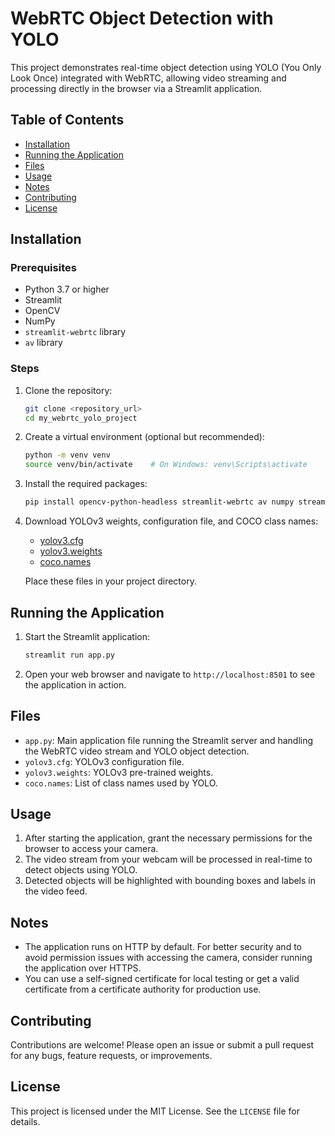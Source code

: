 # WebRTC Object Detection with YOLO

This project demonstrates real-time object detection using YOLO (You Only Look Once) integrated with WebRTC, allowing video streaming and processing directly in the browser via a Streamlit application.

## Table of Contents

- [Installation](#installation)
- [Running the Application](#running-the-application)
- [Files](#files)
- [Usage](#usage)
- [Notes](#notes)
- [Contributing](#contributing)
- [License](#license)

## Installation

### Prerequisites

- Python 3.7 or higher
- Streamlit
- OpenCV
- NumPy
- `streamlit-webrtc` library
- `av` library

### Steps

1. Clone the repository:

    ```sh
    git clone <repository_url>
    cd my_webrtc_yolo_project
    ```

2. Create a virtual environment (optional but recommended):

    ```sh
    python -m venv venv
    source venv/bin/activate    # On Windows: venv\Scripts\activate
    ```

3. Install the required packages:

    ```sh
    pip install opencv-python-headless streamlit-webrtc av numpy streamlit
    ```

4. Download YOLOv3 weights, configuration file, and COCO class names:

    - [yolov3.cfg](https://github.com/pjreddie/darknet/blob/master/cfg/yolov3.cfg)
    - [yolov3.weights]([https://pjreddie.com/media/files/yolov3.weights](https://github.com/patrick013/Object-Detection---Yolov3/blob/master/model/yolov3.weights))
    - [coco.names](https://github.com/pjreddie/darknet/blob/master/data/coco.names)

    Place these files in your project directory.

## Running the Application

1. Start the Streamlit application:

    ```sh
    streamlit run app.py
    ```

2. Open your web browser and navigate to `http://localhost:8501` to see the application in action.

## Files

- `app.py`: Main application file running the Streamlit server and handling the WebRTC video stream and YOLO object detection.
- `yolov3.cfg`: YOLOv3 configuration file.
- `yolov3.weights`: YOLOv3 pre-trained weights.
- `coco.names`: List of class names used by YOLO.

## Usage

1. After starting the application, grant the necessary permissions for the browser to access your camera.
2. The video stream from your webcam will be processed in real-time to detect objects using YOLO.
3. Detected objects will be highlighted with bounding boxes and labels in the video feed.

## Notes

- The application runs on HTTP by default. For better security and to avoid permission issues with accessing the camera, consider running the application over HTTPS.
- You can use a self-signed certificate for local testing or get a valid certificate from a certificate authority for production use.

## Contributing

Contributions are welcome! Please open an issue or submit a pull request for any bugs, feature requests, or improvements.

## License

This project is licensed under the MIT License. See the `LICENSE` file for details.
